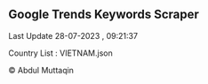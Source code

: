 

## Google Trends Keywords Scraper 
 
Last Update 28-07-2023 , 09:21:37

Country List :
VIETNAM.json



© Abdul Muttaqin 

